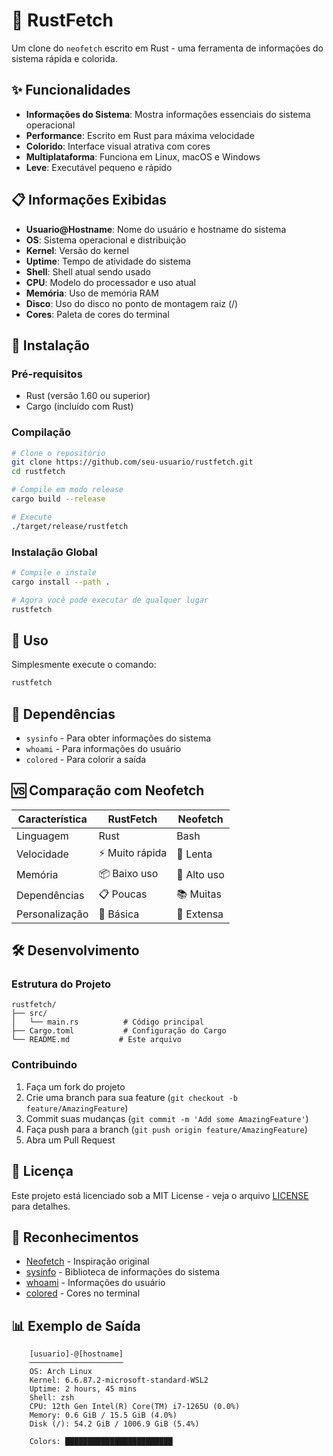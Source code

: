 # 🦀 RustFetch

Um clone do `neofetch` escrito em Rust - uma ferramenta de informações do sistema rápida e colorida.

## ✨ Funcionalidades

- **Informações do Sistema**: Mostra informações essenciais do sistema operacional
- **Performance**: Escrito em Rust para máxima velocidade
- **Colorido**: Interface visual atrativa com cores
- **Multiplataforma**: Funciona em Linux, macOS e Windows
- **Leve**: Executável pequeno e rápido

## 📋 Informações Exibidas

- **Usuario@Hostname**: Nome do usuário e hostname do sistema
- **OS**: Sistema operacional e distribuição
- **Kernel**: Versão do kernel
- **Uptime**: Tempo de atividade do sistema
- **Shell**: Shell atual sendo usado
- **CPU**: Modelo do processador e uso atual
- **Memória**: Uso de memória RAM
- **Disco**: Uso do disco no ponto de montagem raiz (/)
- **Cores**: Paleta de cores do terminal

## 🚀 Instalação

### Pré-requisitos

- Rust (versão 1.60 ou superior)
- Cargo (incluído com Rust)

### Compilação

```bash
# Clone o repositório
git clone https://github.com/seu-usuario/rustfetch.git
cd rustfetch

# Compile em modo release
cargo build --release

# Execute
./target/release/rustfetch
```

### Instalação Global

```bash
# Compile e instale
cargo install --path .

# Agora você pode executar de qualquer lugar
rustfetch
```

## 🎯 Uso

Simplesmente execute o comando:

```bash
rustfetch
```

## 🔧 Dependências

- `sysinfo` - Para obter informações do sistema
- `whoami` - Para informações do usuário
- `colored` - Para colorir a saída

## 🆚 Comparação com Neofetch

| Característica | RustFetch | Neofetch |
|----------------|-----------|----------|
| Linguagem      | Rust      | Bash     |
| Velocidade     | ⚡ Muito rápida | 🐌 Lenta |
| Memória        | 📦 Baixo uso | 💾 Alto uso |
| Dependências   | 📋 Poucas | 📚 Muitas |
| Personalização | 🔧 Básica | 🎨 Extensa |

## 🛠️ Desenvolvimento

### Estrutura do Projeto

```
rustfetch/
├── src/
│   └── main.rs          # Código principal
├── Cargo.toml           # Configuração do Cargo
└── README.md           # Este arquivo
```

### Contribuindo

1. Faça um fork do projeto
2. Crie uma branch para sua feature (`git checkout -b feature/AmazingFeature`)
3. Commit suas mudanças (`git commit -m 'Add some AmazingFeature'`)
4. Faça push para a branch (`git push origin feature/AmazingFeature`)
5. Abra um Pull Request

## 📝 Licença

Este projeto está licenciado sob a MIT License - veja o arquivo [LICENSE](LICENSE) para detalhes.

## 🙏 Reconhecimentos

- [Neofetch](https://github.com/dylanaraps/neofetch) - Inspiração original
- [sysinfo](https://github.com/GuillaumeGomez/sysinfo) - Biblioteca de informações do sistema
- [whoami](https://github.com/libcala/whoami) - Informações do usuário
- [colored](https://github.com/colored-rs/colored) - Cores no terminal

## 📊 Exemplo de Saída

```
    [usuario]-@[hostname]
    ─────────────────────
    OS: Arch Linux
    Kernel: 6.6.87.2-microsoft-standard-WSL2
    Uptime: 2 hours, 45 mins
    Shell: zsh
    CPU: 12th Gen Intel(R) Core(TM) i7-1265U (0.0%)
    Memory: 0.6 GiB / 15.5 GiB (4.0%)
    Disk (/): 54.2 GiB / 1006.9 GiB (5.4%)

    Colors: ████████████████████████
```

